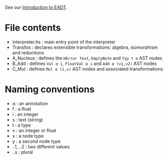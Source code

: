 See our [Introduction to EADT](EADT.md).

# File contents

- Interpreter.hs : main entry point of the interpreter
- Transfos : declares extensible transformations: algebra, isomorphism and reductions
- A_Nucleus : defines the `HError Text`, `EmptyNote` and `Typ t α` AST nodes
- B_Add  : defines `Val α i`, `FloatVal α i` and `Add α (v1,v2)` AST nodes
- C_Mul  : defines `Mul α (i,v)` AST nodes and associated transformations


# Naming conventions

- α : an annotation
- f : a float
- i : an integer
- s : text (string)
- t : a type
- v : an integer or float
- x : a node type
- y : a second node type
- ..1, ..2 : two different values
- ..s : plural